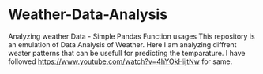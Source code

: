 # Weather-Data-Analysis
Analyzing weather Data - Simple Pandas Function usages
This repository is an emulation of Data Analysis of Weather. Here I am analyzing diffrent weater patterns that can be usefull for predicting the temparature.
I have followed https://www.youtube.com/watch?v=4hYOkHijtNw for same.
